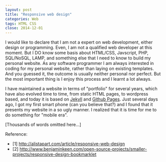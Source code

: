 ```yaml
---
layout: post
title: "Responsive web design"
categories: Web
tags: HTML CSS
close: 2014-12-01
---
```


I would like to declare that I am not a expert on web development, either design or programming. Even, I am not a qualified web developer at this moment. But I DO know some basis about HTML/CSS, Javscript, PHP, SQL/NoSQL, LAMP, and something else that I need to know to build my personal website. As any software programmer I am always interested in coding for my personal website, rather than laying on existing templates. And you guessed it, the outcome is usually neither personal nor perfect. But the most important thing is I enjoy this process and I learnt a lot always. 

I have maintained a website in terms of "portfolio" for several years, which have also evolved time to time, from static HTML pages, to wordpress based, and today it is based on <a href="http://jekyllrb.com">Jekyll</a> and <a href="http://pages.github.com">Github Pages</a>. Just several days ago, I got my first smart phone (can you believe that?) and I found that it presents my website in a so ugly manner. I realized that it is time for me to do something for "mobile era". 

[Thousands of words omitted here...]

Reference:

* [1] <a href="http://alistapart.com/article/responsive-web-design">http://alistapart.com/article/responsive-web-design</a>
* [2] <a href="http://www.benjaminkeen.com/open-source-projects/smaller-projects/responsive-design-bookmarklet">http://www.benjaminkeen.com/open-source-projects/smaller-projects/responsive-design-bookmarklet</a>

 